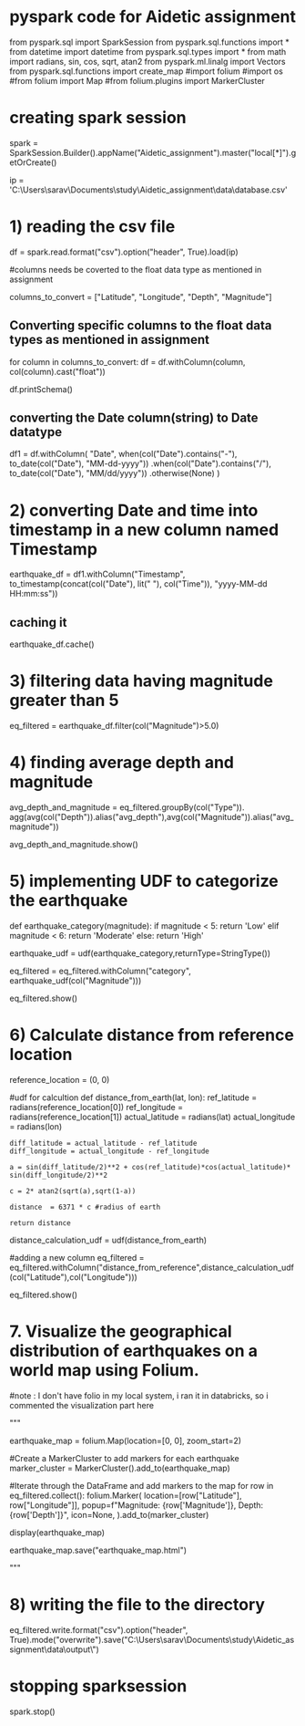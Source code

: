 # pyspark code for Aidetic assignment



from pyspark.sql import SparkSession
from pyspark.sql.functions import *
from datetime import datetime
from pyspark.sql.types import *
from math import radians, sin, cos, sqrt, atan2
from pyspark.ml.linalg import Vectors
from pyspark.sql.functions import create_map
#import folium 
#import os
#from folium import Map
#from folium.plugins import MarkerCluster




# creating spark session

spark = SparkSession.Builder().appName("Aidetic_assignment").master("local[*]").getOrCreate()

ip = 'C:\\Users\\sarav\\Documents\\study\\Aidetic_assignment\\data\\database.csv'

# 1) reading the csv file

df = spark.read.format("csv").option("header", True).load(ip)


#columns needs be coverted to the float data type as mentioned in assignment

columns_to_convert = ["Latitude", "Longitude", "Depth", "Magnitude"]

## Converting specific columns to the float data types as mentioned in assignment

for column in columns_to_convert:
    df = df.withColumn(column, col(column).cast("float"))
    
df.printSchema()



## converting the Date column(string) to Date datatype 

df1 = df.withColumn(
    "Date",
    when(col("Date").contains("-"), to_date(col("Date"), "MM-dd-yyyy"))
    .when(col("Date").contains("/"), to_date(col("Date"), "MM/dd/yyyy"))
    .otherwise(None)
)

# 2) converting Date and time into timestamp in a new column named Timestamp

earthquake_df = df1.withColumn("Timestamp", to_timestamp(concat(col("Date"), lit(" "), col("Time")), "yyyy-MM-dd HH:mm:ss"))

## caching it

earthquake_df.cache()


# 3) filtering data having magnitude greater than 5

eq_filtered = earthquake_df.filter(col("Magnitude")>5.0)

# 4)  finding average depth and magnitude

avg_depth_and_magnitude = eq_filtered.groupBy(col("Type")). \
   agg(avg(col("Depth")).alias("avg_depth"),avg(col("Magnitude")).alias("avg_magnitude"))
   
avg_depth_and_magnitude.show()

   
# 5) implementing UDF to categorize the earthquake   

def earthquake_category(magnitude):
    if magnitude < 5:
        return 'Low'
    elif magnitude < 6:
        return 'Moderate'
    else:
        return 'High'
   

earthquake_udf = udf(earthquake_category,returnType=StringType())

eq_filtered = eq_filtered.withColumn("category", earthquake_udf(col("Magnitude")))

eq_filtered.show()



# 6) Calculate distance from reference location

reference_location = (0, 0)

#udf for calcultion
def distance_from_earth(lat, lon):
    ref_latitude = radians(reference_location[0])
    ref_longitude = radians(reference_location[1])
    actual_latitude  = radians(lat)
    actual_longitude = radians(lon)
    
    diff_latitude = actual_latitude - ref_latitude
    diff_longitude = actual_longitude - ref_longitude
    
    a = sin(diff_latitude/2)**2 + cos(ref_latitude)*cos(actual_latitude)* sin(diff_longitude/2)**2
    
    c = 2* atan2(sqrt(a),sqrt(1-a))
    
    distance  = 6371 * c #radius of earth
    
    return distance



distance_calculation_udf = udf(distance_from_earth) 

#adding a new column
eq_filtered = eq_filtered.withColumn("distance_from_reference",distance_calculation_udf(col("Latitude"),col("Longitude")))



eq_filtered.show()



# 7. Visualize the geographical distribution of earthquakes on a world map using Folium.
#note : I don't have folio in my local system, i ran it in databricks, so i commented the visualization part here 

"""

earthquake_map = folium.Map(location=[0, 0], zoom_start=2)

#Create a MarkerCluster to add markers for each earthquake
marker_cluster = MarkerCluster().add_to(earthquake_map)

#Iterate through the DataFrame and add markers to the map
for row in eq_filtered.collect():
    folium.Marker(
        location=[row["Latitude"], row["Longitude"]],
        popup=f"Magnitude: {row['Magnitude']}, Depth: {row['Depth']}",
        icon=None, 
    ).add_to(marker_cluster)

display(earthquake_map)

earthquake_map.save("earthquake_map.html")

"""

# 8) writing the file to the directory

eq_filtered.write.format("csv").option("header", True).mode("overwrite").save("C:\\Users\\sarav\\Documents\\study\\Aidetic_assignment\\data\\output\\")

# stopping sparksession
spark.stop()



